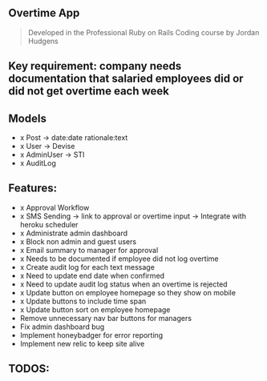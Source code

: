 ## Overtime App
> Developed in the Professional Ruby on Rails Coding course by Jordan Hudgens

## Key requirement: company needs documentation that salaried employees did or did not get overtime each week

## Models
- x Post -> date:date rationale:text
- x User -> Devise
- x AdminUser -> STI
- x AuditLog

## Features:
- x Approval Workflow
- x SMS Sending -> link to approval or overtime input -> Integrate with heroku scheduler
- x Administrate admin dashboard
- x Block non admin and guest users
- x Email summary to manager for approval
- x Needs to be documented if employee did not log overtime
- x Create audit log for each text message
- x Need to update end date when confirmed
- x Need to update audit log status when an overtime is rejected
- x Update button on employee homepage so they show on mobile
- x Update buttons to include time span
- x Update button sort on employee homepage
- Remove unnecessary nav bar buttons for managers
- Fix admin dashboard bug
- Implement honeybadger for error reporting
- Implement new relic to keep site alive

## TODOS: